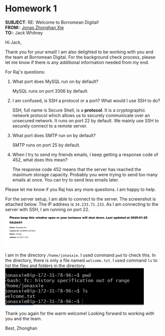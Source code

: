 # Homework 1

**SUBJECT**: RE: Welcome to Borromean Digital!  
**FROM:**: [Jonas Zhonghan Xie](jonasxie@umich.edu)  
**TO:**: Jack Whitney  

Hi Jack,

Thank you for your email! I am also delighted to be working with you and the team at Borromean Digital. For the background check process, please let me know if there is any additional information needed from my end.

For Raj's questions:
1. What port does MySQL run on by default?

    MySQL runs on port 3306 by default.

2. I am confused, is SSH a protocol or a port? What would I use SSH to do?

    SSH, full name is Secure Shell, is a **protocol**. It is a cryptographic network protocol which allows us to securely communicate over an unsecured network. It runs on port 22 by default. We mainly use SSH to securely connect to a remote server.

3. What port does SMTP run on by default?

    SMTP runs on port 25 by default.

4. When I try to send my friends emails, I keep getting a response code of 452, what does this mean?

    The response code 452 means that the server has reached the maximum storage capacity. Probably you were trying to send too many emails at once. You can try to send less emails later.

Please let me know if you Raj has any more questions. I am happy to help.

For the server setup, I am able to connect to the server. The screenshot is attached below. The IP address is `34.233.71.233`. As I am connecting to the server with SSH, I am running on port 22.
![Alt text](image.png)

I am in the directory `/home/jonasxie`. I used command `pwd` to check this. In the directory, there is only a file named `welcome.txt`. I used command `ls` to list the files and folders in the directory. 
![Alt text](image-1.png)


Thank you again for the warm welcome! Looking forward to working with you and the team.

Best,
Zhonghan


